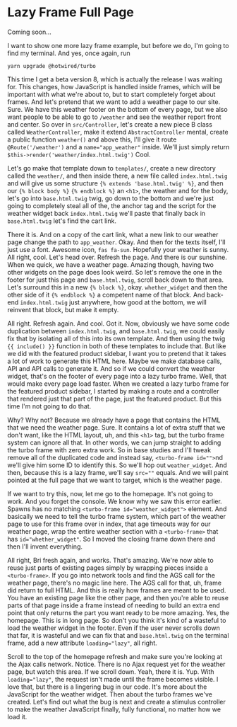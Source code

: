 # Lazy Frame Full Page

Coming soon...

I want to show one more lazy frame example, but before we do, I'm going to find my
terminal. And yes, once again, run 

```terminal
yarn upgrade @hotwired/turbo
```

This time I get a beta version 8, which is actually the release I was waiting for. This changes,
how JavaScript is handled inside frames, which will be important with what we're
about to, but to start completely forget about frames. And let's pretend that we want
to add a weather page to our site. Sure. We have this weather footer on the bottom of
every page, but we also want people to be able to go to `/weather` and see the
weather report front and center. So over in `src/Controller`, let's create a new
piece B class called `WeatherController`, make it extend `AbstractController` mental,
create a public function `weather()` and above this, I'll give it route `@Route('/weather')`  and a
`name="app_weather"` inside. We'll just simply return `$this->render('weather/index.html.twig')`
Cool.

Let's go make that template down to `templates/`, create a new directory called the
`weather/`, and then inside there, a new file called `index.html.twig` and will
give us some structure `{% extends 'base.html.twig' %}`, and then our `{% block body %}`
`{% endblock %}` an `<h1>`, the weather and for the body, let's go into `base.html.twig`
twig, go down to the bottom and we're just going to completely steal all of the, the
anchor tag and the script for the weather widget back `index.html.twig` we'll
paste that finally back in `base.html.twig` let's find the cart link.

There it is. And on a copy of the cart link, what a new link to our weather page
change the path to `app_weather`. Okay. And then for the texts itself, I'll
just use a font. Awesome icon, `fas fa-sun`. Hopefully your weather is sunny.
All right, cool. Let's head over. Refresh the page. And there is our sunshine. When
we quick, we have a weather page. Amazing though, having two other widgets on the
page does look weird. So let's remove the one in the footer for just this page and
`base.html.twig`, scroll back down to that area. Let's surround this in a
new `{% block %}`, okay. `whether_widget` and then the other side of it `{% endblock %}` a competent
name of that block. And back-end `index.html.twig` just anywhere, how good at the
bottom, we will reinvent that block, but make it empty.

All right. Refresh again. And cool. Got it. Now, obviously we have some code
duplication between `index.html.twig`, and `base.html.twig`, we could
easily fix that by isolating all of this into its own template. And then using the
twig `{{ include() }}` function in both of these templates to include that. But like we did
with the featured product sidebar, I want you to pretend that it takes a lot of work
to generate this HTML here. Maybe we make database calls, API and API calls to
generate it. And so if we could convert the weather widget, that's on the footer of
every page into a lazy turbo frame. Well, that would make every page load faster.
When we created a lazy turbo frame for the featured product sidebar, I started by
making a route and a controller that rendered just that part of the page, just the
featured product. But this time I'm not going to do that.

Why? Why not? Because we already have a page that contains the HTML that we need the
weather page. Sure. It contains a lot of extra stuff that we don't want, like the
HTML layout, uh, and this `<h1>` tag, but the turbo frame system can ignore all that.
In other words, we can jump straight to adding the turbo frame with zero extra work.
So in base studies and I'll tweak remove all of the duplicated code and instead say,
`<turbo-frame id="">`nd we'll give him some ID to identify this. So we'll hop
out `weather_widget`. And then, because this is a lazy frame, we'll say `src=""` equals.
And we will paint pointed at the full page that we want to target, which is the
weather page.

If we want to try this, now, let me go to the homepage. It's not going to work. And
you forget the console. We know why we saw this error earlier. Spawns has no matching
`<turbo-frame id="weather_widget">` element. And basically we need to tell the turbo
frame system, which part of the weather page to use for this frame over in index,
that age timeouts way for our weather page, wrap the entire weather section with a
`<turbo-frame>` that has `id="whether_widget"`. So I moved the closing frame down there and
then I'll invent everything.

All right, Bri fresh again, and works. That's amazing. We're now able to reuse just
parts of existing pages simply by wrapping pieces inside a `<turbo-frame>`. If you go
into network tools and find the AGS call for the weather page, there's no magic line
here. The AGS call for that, uh, frame did return to full HTML. And this is really
how frames are meant to be used. You have an existing page like the other page, and
then you're able to reuse parts of that page inside a frame instead of needing to
build an extra end point that only returns the part you want ready to be more
amazing. Yes, the homepage. This is in long page. So don't you think it's kind of a
wasteful to load the weather widget in the footer. Even if the user never scrolls
down that far, it is wasteful and we can fix that and `base.html.twig` on the
terminal frame, add a new attribute `loading="lazy"`, all right.

Scroll to the top of the homepage refresh and make sure you're looking at the Ajax
calls network. Notice. There is no Ajax request yet for the weather page, but watch
this area. If we scroll down. Yeah, there it is. Yup. With `loading="lazy"`, the
request isn't made until the frame becomes visible. I love that, but there is a
lingering bug in our code. It's more about the JavaScript for the weather widget.
Then about the turbo frames we've created. Let's find out what the bug is next and
create a stimulus controller to make the weather JavaScript finally, fully
functional, no matter how we load it.

